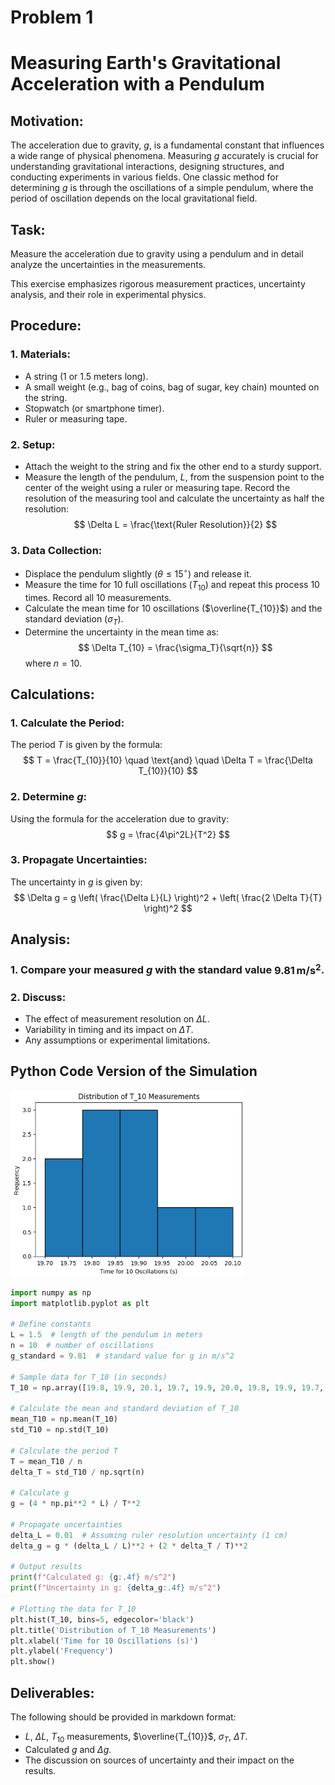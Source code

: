 # Problem 1

# Measuring Earth's Gravitational Acceleration with a Pendulum

## **Motivation:**
The acceleration due to gravity, $g$, is a fundamental constant that influences a wide range of physical phenomena. Measuring $g$ accurately is crucial for understanding gravitational interactions, designing structures, and conducting experiments in various fields. One classic method for determining $g$ is through the oscillations of a simple pendulum, where the period of oscillation depends on the local gravitational field.

## **Task:**
Measure the acceleration due to gravity using a pendulum and in detail analyze the uncertainties in the measurements.

This exercise emphasizes rigorous measurement practices, uncertainty analysis, and their role in experimental physics.

## **Procedure:**

### 1. **Materials:**
- A string (1 or 1.5 meters long).
- A small weight (e.g., bag of coins, bag of sugar, key chain) mounted on the string.
- Stopwatch (or smartphone timer).
- Ruler or measuring tape.

### 2. **Setup:**
- Attach the weight to the string and fix the other end to a sturdy support.
- Measure the length of the pendulum, $L$, from the suspension point to the center of the weight using a ruler or measuring tape. Record the resolution of the measuring tool and calculate the uncertainty as half the resolution: 
  $$ \Delta L = \frac{\text{Ruler Resolution}}{2} $$

### 3. **Data Collection:**
- Displace the pendulum slightly ($\theta \leq 15^\circ$) and release it.
- Measure the time for 10 full oscillations ($T_{10}$) and repeat this process 10 times. Record all 10 measurements.
- Calculate the mean time for 10 oscillations ($\overline{T_{10}}$) and the standard deviation ($\sigma_T$).
- Determine the uncertainty in the mean time as:
  $$ \Delta T_{10} = \frac{\sigma_T}{\sqrt{n}} $$
  where $n = 10$.

## **Calculations:**

### 1. **Calculate the Period:**
The period $T$ is given by the formula:
$$ T = \frac{T_{10}}{10} \quad \text{and} \quad \Delta T = \frac{\Delta T_{10}}{10} $$

### 2. **Determine $g$:**
Using the formula for the acceleration due to gravity:
$$ g = \frac{4\pi^2L}{T^2} $$

### 3. **Propagate Uncertainties:**
The uncertainty in $g$ is given by:
$$ \Delta g = g \left( \frac{\Delta L}{L} \right)^2 + \left( \frac{2 \Delta T}{T} \right)^2 $$

## **Analysis:**

### 1. **Compare your measured $g$** with the standard value $9.81 \, \text{m/s}^2$.

### 2. **Discuss:**
- The effect of measurement resolution on $\Delta L$.
- Variability in timing and its impact on $\Delta T$.
- Any assumptions or experimental limitations.

## **Python Code Version of the Simulation**

![alt text](image.png)

```python
import numpy as np
import matplotlib.pyplot as plt

# Define constants
L = 1.5  # length of the pendulum in meters
n = 10  # number of oscillations
g_standard = 9.81  # standard value for g in m/s^2

# Sample data for T_10 (in seconds)
T_10 = np.array([19.8, 19.9, 20.1, 19.7, 19.9, 20.0, 19.8, 19.9, 19.7, 19.8])

# Calculate the mean and standard deviation of T_10
mean_T10 = np.mean(T_10)
std_T10 = np.std(T_10)

# Calculate the period T
T = mean_T10 / n
delta_T = std_T10 / np.sqrt(n)

# Calculate g
g = (4 * np.pi**2 * L) / T**2

# Propagate uncertainties
delta_L = 0.01  # Assuming ruler resolution uncertainty (1 cm)
delta_g = g * (delta_L / L)**2 + (2 * delta_T / T)**2

# Output results
print(f"Calculated g: {g:.4f} m/s^2")
print(f"Uncertainty in g: {delta_g:.4f} m/s^2")

# Plotting the data for T_10
plt.hist(T_10, bins=5, edgecolor='black')
plt.title('Distribution of T_10 Measurements')
plt.xlabel('Time for 10 Oscillations (s)')
plt.ylabel('Frequency')
plt.show()

```





## **Deliverables:**
The following should be provided in markdown format:
- $L$, $\Delta L$, $T_{10}$ measurements, $\overline{T_{10}}$, $\sigma_T$, $\Delta T$.
- Calculated $g$ and $\Delta g$.
- The discussion on sources of uncertainty and their impact on the results.


